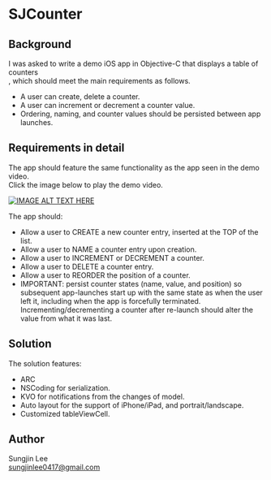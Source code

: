 # SJCounter

## Background
I was asked to write a demo iOS app in Objective-C that displays a table of counters<br> 
, which should meet the main requirements as follows. <br>
- A user can create, delete a counter. <br>
- A user can increment or decrement a counter value. <br>
- Ordering, naming, and counter values should be persisted between app launches.

## Requirements in detail
The app should feature the same functionality as the app seen in the demo video.<br>
Click the image below to play the demo video.<br>

[![IMAGE ALT TEXT HERE](https://img.youtube.com/vi/sLMPuT0Dqa4/0.jpg)](https://www.youtube.com/watch?v=sLMPuT0Dqa4)

The app should:<br>
- Allow a user to CREATE a new counter entry, inserted at the TOP of the list.<br>
- Allow a user to NAME a counter entry upon creation.<br>
- Allow a user to INCREMENT or DECREMENT a counter.<br>
- Allow a user to DELETE a counter entry.<br>
- Allow a user to REORDER the position of a counter.<br>
- IMPORTANT: persist counter states (name, value, and position)
   so subsequent app-launches start up with the same state as when the user left it, including when the app is forcefully terminated. Incrementing/decrementing a counter after re-launch should alter the value from what it was last.
  
## Solution
The solution features:
- ARC
- NSCoding for serialization.
- KVO for notifications from the changes of model.
- Auto layout for the support of iPhone/iPad, and portrait/landscape.
- Customized tableViewCell.


## Author
Sungjin Lee<br> 
sungjinlee0417@gmail.com
